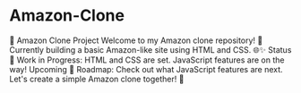 # Amazon-Clone
🚀 Amazon Clone Project  Welcome to my Amazon clone repository! 👋 Currently building a basic Amazon-like site using HTML and CSS. 🌐✨  Status 🔨 Work in Progress: HTML and CSS are set. JavaScript features are on the way!   Upcoming 📆 Roadmap: Check out what JavaScript features are next. Let's create a simple Amazon clone together! 🌟
